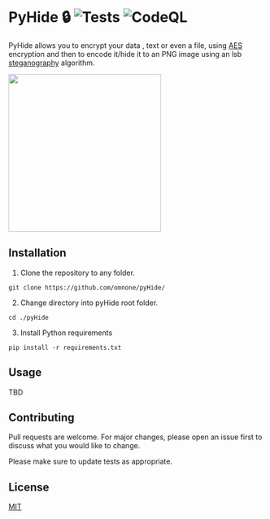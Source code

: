 # PyHide :lock: ![Tests](https://github.com/omnone/pyHide/workflows/Tests/badge.svg) ![CodeQL](https://github.com/omnone/pyHide/workflows/CodeQL/badge.svg)
PyHide allows you to encrypt your data , text or even a file, using [AES](https://en.wikipedia.org/wiki/Advanced_Encryption_Standard) encryption and then to encode it/hide it to an PNG image using an lsb [steganography](https://en.wikipedia.org/wiki/Steganography) algorithm. 

<img src="screenshot.png" width="300" height="310">


## Installation

1. Clone the repository to any folder.

```
git clone https://github.com/omnone/pyHide/
```

2. Change directory into pyHide root folder.

```
cd ./pyHide
```

3. Install Python requirements

```
pip install -r requirements.txt
```

## Usage
TBD

## Contributing
Pull requests are welcome. For major changes, please open an issue first to discuss what you would like to change.

Please make sure to update tests as appropriate.

## License
[MIT](https://choosealicense.com/licenses/mit/)
